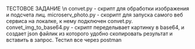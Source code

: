 ТЕСТОВОЕ ЗАДАНИЕ \n
convet.py - скрипт для обработки изображения и подсчета лиц.
microserv_photo.py - cкорипт для запуска самого веб сервиса на локалке, к нему подключен convet.py.
convet_img_to_base64.py - скрипт переделывает картинку в base64, и создает json файлик из которого удобно скопировать результат и вставить в запрос.
Тестил все через postman
